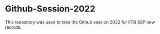 # Github-Session-2022

This repository was used to take the Github session 2022 for IITB SSP new recruits.
